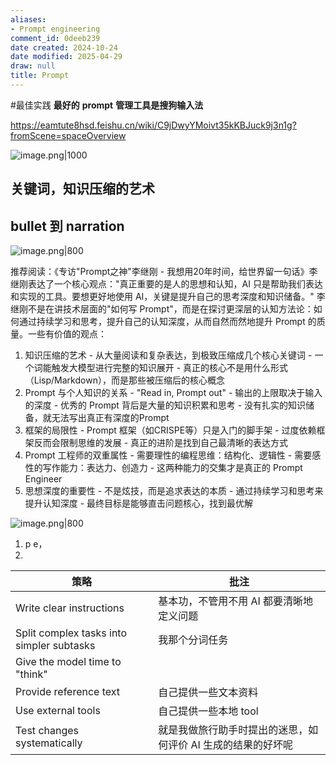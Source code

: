 ```yaml
---
aliases:
- Prompt engineering
comment_id: 0deeb239
date created: 2024-10-24
date modified: 2025-04-29
draw: null
title: Prompt
---
```

#最佳实践 **最好的** **prompt** **管理工具是搜狗输入法**

https://eamtute8hsd.feishu.cn/wiki/C9jDwyYMoivt35kKBJuck9j3n1g?fromScene=spaceOverview

![image.png|1000](https://imagehosting4picgo.oss-cn-beijing.aliyuncs.com/imagehosting/fix-dir%2Fpicgo%2Fpicgo-clipboard-images%2F2025%2F04%2F29%2F10-50-32-483cabe861a80a29bae9131087ea79a1-202504291050231-5db99b.png)

## 关键词，知识压缩的艺术

## bullet 到 narration

![image.png|800](https://imagehosting4picgo.oss-cn-beijing.aliyuncs.com/imagehosting/fix-dir%2Fpicgo%2Fpicgo-clipboard-images%2F2024%2F11%2F22%2F11-22-57-e4d3db2daca9ec432e3cc527dd87f8ea-202411221122745-7cdcee.png)

推荐阅读：《专访"Prompt之神"李继刚 - 我想用20年时间，给世界留一句话》李继刚表达了一个核心观点："真正重要的是人的思想和认知，AI 只是帮助我们表达和实现的工具。要想更好地使用 AI，关键是提升自己的思考深度和知识储备。" 李继刚不是在讲技术层面的"如何写 Prompt"，而是在探讨更深层的认知方法论：如何通过持续学习和思考，提升自己的认知深度，从而自然而然地提升 Prompt 的质量。一些有价值的观点：

1. 知识压缩的艺术 - 从大量阅读和复杂表达，到极致压缩成几个核心关键词 - 一个词能触发大模型进行完整的知识展开 - 真正的核心不是用什么形式（Lisp/Markdown），而是那些被压缩后的核心概念
2. Prompt 与个人知识的关系 - "Read in, Prompt out" - 输出的上限取决于输入的深度 - 优秀的 Prompt 背后是大量的知识积累和思考 - 没有扎实的知识储备，就无法写出真正有深度的Prompt
3. 框架的局限性 - Prompt 框架（如CRISPE等）只是入门的脚手架 - 过度依赖框架反而会限制思维的发展 - 真正的进阶是找到自己最清晰的表达方式
4. Prompt 工程师的双重属性 - 需要理性的编程思维：结构化、逻辑性 - 需要感性的写作能力：表达力、创造力 - 这两种能力的交集才是真正的 Prompt Engineer
5. 思想深度的重要性 - 不是炫技，而是追求表达的本质 - 通过持续学习和思考来提升认知深度 - 最终目标是能够直击问题核心，找到最优解

![image.png|800](https://imagehosting4picgo.oss-cn-beijing.aliyuncs.com/imagehosting/fix-dir%2Fpicgo%2Fpicgo-clipboard-images%2F2024%2F11%2F17%2F18-34-05-cb09c861f3f0fe1375c349f035135780-202411171834707-25fffa.png)

1. p e，
2.

| 策略                                        | 批注                               |
| ----------------------------------------- | -------------------------------- |
| Write clear instructions                  | 基本功，不管用不用 AI 都要清晰地定义问题           |
| Split complex tasks into simpler subtasks | 我那个分词任务                          |
| Give the model time to "think"            |                                  |
| Provide reference text                    | 自己提供一些文本资料                       |
| Use external tools                        | 自己提供一些本地 tool                    |
| Test changes systematically               | 就是我做旅行助手时提出的迷思，如何评价 AI 生成的结果的好坏呢 |
